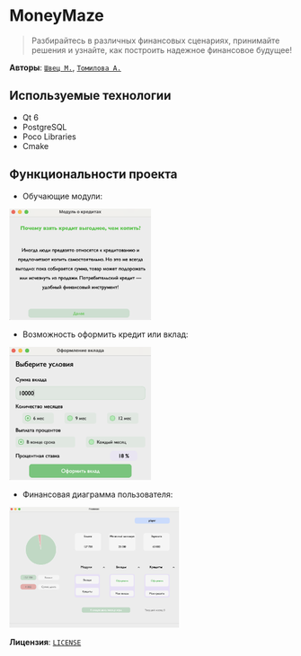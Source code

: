 # MoneyMaze 

> Разбирайтесь в различных финансовых сценариях, принимайте решения и узнайте, как построить надежное финансовое будущее!

**Авторы**: [`Швец М.`](https://github.com/marr97), [`Томилова А.`](https://github.com/alinatomilova)


## Используемые технологии
* Qt 6
* PostgreSQL 
* Poco Libraries
* Cmake


## Функциональности проекта

* Обучающие модули:

<img src="https://github.com/marr97/MoneyMaze/blob/main/screenshots/module.png" width="50%"/>

* Возможность оформить кредит или вклад:

<img src="https://github.com/marr97/MoneyMaze/blob/main/screenshots/deposit.png" width="50%"/>

* Финансовая диаграмма пользователя:

<img src="https://github.com/marr97/MoneyMaze/blob/main/screenshots/home_screen.png" width="60%"/>


**Лицензия**: [`LICENSE`](https://github.com/marr97/MoneyMaze/blob/main/LICENSE)
